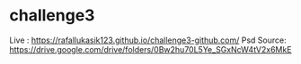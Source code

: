# challenge3
Live : https://rafallukasik123.github.io/challenge3-github.com/
Psd Source: https://drive.google.com/drive/folders/0Bw2hu70L5Ye_SGxNcW4tV2x6MkE
